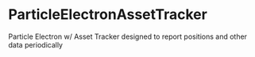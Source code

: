 # ParticleElectronAssetTracker
Particle Electron w/ Asset Tracker designed to report positions and other data periodically
